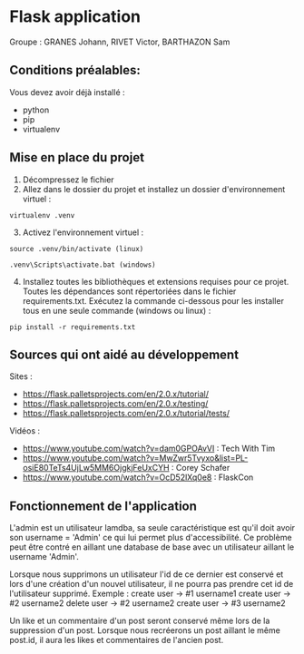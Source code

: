 # Flask application

Groupe : GRANES Johann, RIVET Victor, BARTHAZON Sam


## Conditions préalables:

Vous devez avoir déjà installé :
- python
- pip
- virtualenv


## Mise en place du projet

1. Décompressez le fichier
2. Allez dans le dossier du projet et installez un dossier d'environnement virtuel : 
```
virtualenv .venv
```


3. Activez l'environnement virtuel :
```
source .venv/bin/activate (linux)
```
```
.venv\Scripts\activate.bat (windows)
```


4. Installez toutes les bibliothèques et extensions requises pour ce projet. Toutes les dépendances sont répertoriées dans le fichier requirements.txt. Exécutez la commande ci-dessous pour les installer tous en une seule commande (windows ou linux) :
```
pip install -r requirements.txt
```


## Sources qui ont aidé au développement

Sites :
- https://flask.palletsprojects.com/en/2.0.x/tutorial/
- https://flask.palletsprojects.com/en/2.0.x/testing/
- https://flask.palletsprojects.com/en/2.0.x/tutorial/tests/

Vidéos :
- https://www.youtube.com/watch?v=dam0GPOAvVI : Tech With Tim
- https://www.youtube.com/watch?v=MwZwr5Tvyxo&list=PL-osiE80TeTs4UjLw5MM6OjgkjFeUxCYH : Corey Schafer
- https://www.youtube.com/watch?v=OcD52lXq0e8 : FlaskCon


## Fonctionnement de l'application

L'admin est un utilisateur lamdba, sa seule caractéristique est qu'il doit avoir son username = 'Admin' ce qui lui permet plus d'accessibilité.
Ce problème peut être contré en aillant une database de base avec un utilisateur aillant le username 'Admin'.

Lorsque nous supprimons un utilisateur l'id de ce dernier est conservé et lors d'une création d'un nouvel utilisateur, il ne pourra pas prendre cet id de l'utilisateur supprimé.
Exemple :
    create user -> #1 username1
    create user -> #2 username2
    delete user -> #2 username2
    create user -> #3 username2

Un like et un commentaire d'un post seront conservé même lors de la suppression d'un post. Lorsque nous recréerons un post aillant le même post.id, il aura les likes et commentaires de l'ancien post.